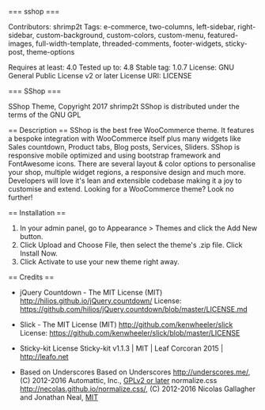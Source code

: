 === sshop ===

Contributors: shrimp2t
Tags: e-commerce, two-columns, left-sidebar, right-sidebar, custom-background, custom-colors, custom-menu, featured-images, full-width-template, threaded-comments, footer-widgets, sticky-post, theme-options

Requires at least: 4.0
Tested up to: 4.8
Stable tag: 1.0.7
License: GNU General Public License v2 or later
License URI: LICENSE

=== SShop ===

SShop Theme, Copyright 2017 shrimp2t
SShop is distributed under the terms of the GNU GPL

== Description ==
SShop is the best free WooCommerce theme. It features a bespoke integration with WooCommerce itself plus many widgets like Sales countdown, Product tabs, Blog posts, Services, Sliders. SShop is responsive mobile optimized and using bootstrap framework and FontAwesome icons. There are several layout & color options to personalise your shop, multiple widget regions, a responsive design and much more. Developers will love it's lean and extensible codebase making it a joy to customise and extend. Looking for a WooCommerce theme? Look no further!

== Installation ==

1. In your admin panel, go to Appearance > Themes and click the Add New button.
2. Click Upload and Choose File, then select the theme's .zip file. Click Install Now.
3. Click Activate to use your new theme right away.


== Credits ==

- jQuery Countdown - The MIT License (MIT)
	http://hilios.github.io/jQuery.countdown/
	License: https://github.com/hilios/jQuery.countdown/blob/master/LICENSE.md

- Slick - The MIT License (MIT)
	http://github.com/kenwheeler/slick
	License: https://github.com/kenwheeler/slick/blob/master/LICENSE

-  Sticky-kit
	License Sticky-kit v1.1.3 | MIT | Leaf Corcoran 2015 | http://leafo.net


- Based on Underscores
	Based on Underscores http://underscores.me/, (C) 2012-2016 Automattic, Inc., [GPLv2 or later](https://www.gnu.org/licenses/gpl-2.0.html)
	normalize.css http://necolas.github.io/normalize.css/, (C) 2012-2016 Nicolas Gallagher and Jonathan Neal, [MIT](http://opensource.org/licenses/MIT)
